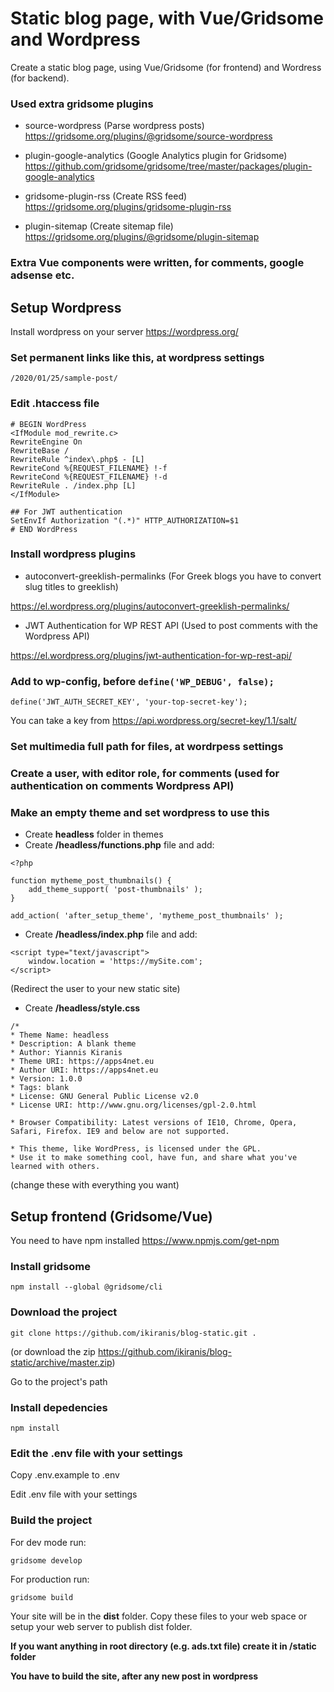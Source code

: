 # Static blog page, with Vue/Gridsome and Wordpress

Create a static blog page, using Vue/Gridsome (for frontend) and Wordress (for backend).

### Used extra gridsome plugins

- source-wordpress (Parse wordpress posts)
<https://gridsome.org/plugins/@gridsome/source-wordpress>

- plugin-google-analytics (Google Analytics plugin for Gridsome)
<https://github.com/gridsome/gridsome/tree/master/packages/plugin-google-analytics>

- gridsome-plugin-rss (Create RSS feed)
<https://gridsome.org/plugins/gridsome-plugin-rss>

- plugin-sitemap (Create sitemap file)
<https://gridsome.org/plugins/@gridsome/plugin-sitemap>

### Extra Vue components were written, for comments, google adsense etc.

## Setup Wordpress 

Install wordpress on your server <https://wordpress.org/>

### Set permanent links like this, at wordpress settings

 `` /2020/01/25/sample-post/ ``

### Edit .htaccess file

```
# BEGIN WordPress
<IfModule mod_rewrite.c>
RewriteEngine On
RewriteBase /
RewriteRule ^index\.php$ - [L]
RewriteCond %{REQUEST_FILENAME} !-f
RewriteCond %{REQUEST_FILENAME} !-d
RewriteRule . /index.php [L]
</IfModule>

## For JWT authentication
SetEnvIf Authorization "(.*)" HTTP_AUTHORIZATION=$1
# END WordPress
```

### Install wordpress plugins

- autoconvert-greeklish-permalinks (For Greek blogs you have to convert slug titles to greeklish)

<https://el.wordpress.org/plugins/autoconvert-greeklish-permalinks/>

- JWT Authentication for WP REST API (Used to post comments with the Wordpress API)

<https://el.wordpress.org/plugins/jwt-authentication-for-wp-rest-api/>

### Add to wp-config, before ``define('WP_DEBUG', false);``

```
define('JWT_AUTH_SECRET_KEY', 'your-top-secret-key');
```

You can take a key from <https://api.wordpress.org/secret-key/1.1/salt/>

### Set multimedia full path for files, at wordrpess settings

### Create a user, with editor role, for comments (used for authentication on comments Wordpress API)

### Make an empty theme and set wordpress to use this

- Create **headless** folder in themes
- Create **/headless/functions.php** file and add:

```
<?php

function mytheme_post_thumbnails() {
    add_theme_support( 'post-thumbnails' );
}

add_action( 'after_setup_theme', 'mytheme_post_thumbnails' );
```

- Create **/headless/index.php** file and add:

```
<script type="text/javascript">
	window.location = 'https://mySite.com';
</script>
```

(Redirect the user to your new static site)

- Create **/headless/style.css**

```
/*
* Theme Name: headless
* Description: A blank theme
* Author: Yiannis Kiranis
* Theme URI: https://apps4net.eu
* Author URI: https://apps4net.eu
* Version: 1.0.0
* Tags: blank
* License: GNU General Public License v2.0
* License URI: http://www.gnu.org/licenses/gpl-2.0.html

* Browser Compatibility: Latest versions of IE10, Chrome, Opera, Safari, Firefox. IE9 and below are not supported.

* This theme, like WordPress, is licensed under the GPL.
* Use it to make something cool, have fun, and share what you've learned with others.
```

(change these with everything you want)

## Setup frontend (Gridsome/Vue)

You need to have npm installed <https://www.npmjs.com/get-npm>

### Install gridsome

```
npm install --global @gridsome/cli
```

### Download the project

```
git clone https://github.com/ikiranis/blog-static.git .
```

(or download the zip <https://github.com/ikiranis/blog-static/archive/master.zip>)

Go to the project's path

### Install depedencies

```
npm install
```

### Edit the .env file with your settings

Copy .env.example to .env

Edit .env file with your settings

### Build the project

For dev mode run:

```
gridsome develop
```

For production run:

```
gridsome build
```

Your site will be in the **dist** folder. Copy these files to your
web space or setup your web server to publish dist folder.

**If you want anything in root directory (e.g. ads.txt file) create it in /static folder**

**You have to build the site, after any new post in wordpress** 

